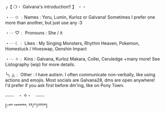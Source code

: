 ╭【   ❍・ Galvana's introduction!! 】  ・・

・┈ ✩ ﹕Names : Yoru, Lumin, Kurloz or Galvana! Sometimes I prefer one more than another, but just use any :3

・┈ ♡﹕ Pronouns : She / it

・┈ ☾﹕ Likes : My Singing Monsters, Rhythm Heaven, Pokemon, Homestuck / Hiveswap, Genshin Impact

・┈ ✧﹕ Kins : Galvana, Kurloz Makara, Collei, Ceruledge +many more! See Listography (wip) for more details.

╰╮ ◬﹕ Other : I have autism. I often communicate non-verbally, like using actions and emojis. Most socials are Galvana28, dms are open anywhere! I'd prefer if you ask first before dm'ing, like on Pony Town.

⎯⎯⎯⎯ ・ ✧・ ⎯⎯⎯⎯

[ᴸᵃˢᵗ ᵘᵖᵈᵃᵗᵉᵈ: ²⁹/¹¹/²⁰²⁴]
